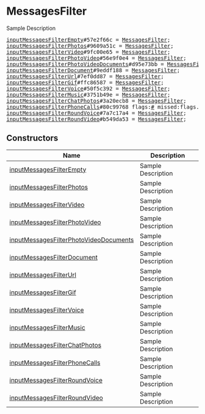 # MessagesFilter

Sample Description

<pre>
<a href="../constructor/inputMessagesFilterEmpty">inputMessagesFilterEmpty</a>#57e2f66c = <a href="../type/MessagesFilter.md">MessagesFilter</a>;
<a href="../constructor/inputMessagesFilterPhotos">inputMessagesFilterPhotos</a>#9609a51c = <a href="../type/MessagesFilter.md">MessagesFilter</a>;
<a href="../constructor/inputMessagesFilterVideo">inputMessagesFilterVideo</a>#9fc00e65 = <a href="../type/MessagesFilter.md">MessagesFilter</a>;
<a href="../constructor/inputMessagesFilterPhotoVideo">inputMessagesFilterPhotoVideo</a>#56e9f0e4 = <a href="../type/MessagesFilter.md">MessagesFilter</a>;
<a href="../constructor/inputMessagesFilterPhotoVideoDocuments">inputMessagesFilterPhotoVideoDocuments</a>#d95e73bb = <a href="../type/MessagesFilter.md">MessagesFilter</a>;
<a href="../constructor/inputMessagesFilterDocument">inputMessagesFilterDocument</a>#9eddf188 = <a href="../type/MessagesFilter.md">MessagesFilter</a>;
<a href="../constructor/inputMessagesFilterUrl">inputMessagesFilterUrl</a>#7ef0dd87 = <a href="../type/MessagesFilter.md">MessagesFilter</a>;
<a href="../constructor/inputMessagesFilterGif">inputMessagesFilterGif</a>#ffc86587 = <a href="../type/MessagesFilter.md">MessagesFilter</a>;
<a href="../constructor/inputMessagesFilterVoice">inputMessagesFilterVoice</a>#50f5c392 = <a href="../type/MessagesFilter.md">MessagesFilter</a>;
<a href="../constructor/inputMessagesFilterMusic">inputMessagesFilterMusic</a>#3751b49e = <a href="../type/MessagesFilter.md">MessagesFilter</a>;
<a href="../constructor/inputMessagesFilterChatPhotos">inputMessagesFilterChatPhotos</a>#3a20ecb8 = <a href="../type/MessagesFilter.md">MessagesFilter</a>;
<a href="../constructor/inputMessagesFilterPhoneCalls">inputMessagesFilterPhoneCalls</a>#80c99768 flags:<a href="../type/#.md">#</a> missed:flags.0?<a href="../type/true.md">true</a> = <a href="../type/MessagesFilter.md">MessagesFilter</a>;
<a href="../constructor/inputMessagesFilterRoundVoice">inputMessagesFilterRoundVoice</a>#7a7c17a4 = <a href="../type/MessagesFilter.md">MessagesFilter</a>;
<a href="../constructor/inputMessagesFilterRoundVideo">inputMessagesFilterRoundVideo</a>#b549da53 = <a href="../type/MessagesFilter.md">MessagesFilter</a>;
</pre>

## Constructors

| Name | Description |
|------|-------------|
| [inputMessagesFilterEmpty](../constructor/inputMessagesFilterEmpty.md) | Sample Description |
| [inputMessagesFilterPhotos](../constructor/inputMessagesFilterPhotos.md) | Sample Description |
| [inputMessagesFilterVideo](../constructor/inputMessagesFilterVideo.md) | Sample Description |
| [inputMessagesFilterPhotoVideo](../constructor/inputMessagesFilterPhotoVideo.md) | Sample Description |
| [inputMessagesFilterPhotoVideoDocuments](../constructor/inputMessagesFilterPhotoVideoDocuments.md) | Sample Description |
| [inputMessagesFilterDocument](../constructor/inputMessagesFilterDocument.md) | Sample Description |
| [inputMessagesFilterUrl](../constructor/inputMessagesFilterUrl.md) | Sample Description |
| [inputMessagesFilterGif](../constructor/inputMessagesFilterGif.md) | Sample Description |
| [inputMessagesFilterVoice](../constructor/inputMessagesFilterVoice.md) | Sample Description |
| [inputMessagesFilterMusic](../constructor/inputMessagesFilterMusic.md) | Sample Description |
| [inputMessagesFilterChatPhotos](../constructor/inputMessagesFilterChatPhotos.md) | Sample Description |
| [inputMessagesFilterPhoneCalls](../constructor/inputMessagesFilterPhoneCalls.md) | Sample Description |
| [inputMessagesFilterRoundVoice](../constructor/inputMessagesFilterRoundVoice.md) | Sample Description |
| [inputMessagesFilterRoundVideo](../constructor/inputMessagesFilterRoundVideo.md) | Sample Description |


